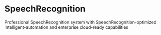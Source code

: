 # SpeechRecognition
Professional SpeechRecognition system with SpeechRecognition-optimized intelligent-automation and enterprise cloud-ready capabilities
